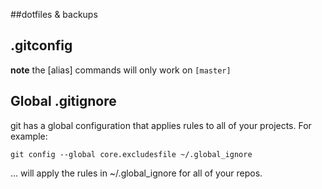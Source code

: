 ##dotfiles & backups

## .gitconfig

**note** the [alias] commands will only work on `[master]`

## Global .gitignore

git has a global configuration that applies rules to all of
your projects. For example:

    git config --global core.excludesfile ~/.global_ignore

... will apply the rules in ~/.global_ignore for all of your repos.
